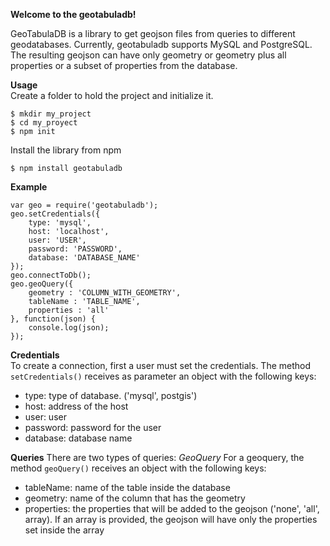 **Welcome to the geotabuladb!**

GeoTabulaDB is a library to get geojson files from queries to different geodatabases. Currently, geotabuladb supports MySQL and PostgreSQL. The resulting geojson can have only geometry or geometry plus all properties or a subset of properties from the database. 

**Usage**  
Create a folder to hold the project and initialize it.
```
$ mkdir my_project
$ cd my_proyect
$ npm init
```
Install the library from npm
```
$ npm install geotabuladb
```

**Example**
```
var geo = require('geotabuladb');
geo.setCredentials({
    type: 'mysql',
    host: 'localhost',
    user: 'USER',
    password: 'PASSWORD',
    database: 'DATABASE_NAME'
});
geo.connectToDb();
geo.geoQuery({
	geometry : 'COLUMN_WITH_GEOMETRY',
	tableName : 'TABLE_NAME',
	properties : 'all'
}, function(json) {
	console.log(json);
});
```

**Credentials**  
To create a connection, first a user must set the credentials. The method `setCredentials()` receives as parameter an object with the following keys:  
* type: type of database. ('mysql', postgis')
* host: address of the host
* user: user
* password: password for the user
* database: database name  


**Queries**
There are two types of queries: 
*GeoQuery*
For a geoquery, the method `geoQuery()` receives an object with the following keys:
* tableName: name of the table inside the database
* geometry: name of the column that has the geometry
* properties: the properties that will be added to the geojson ('none', 'all', array). If an array is provided, the geojson will have only the properties set inside the array


